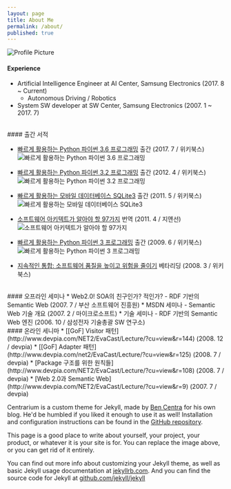 ```yaml
---
layout: page
title: About Me
permalink: /about/
published: true
---
```


<img src="{{ site.baseurl }}/assets/profile-placeholder.gif" title="Profile Picture" class="profile">

#### Experience
* Artificial Intelligence Engineer at AI Center, Samsung Electronics (2017. 8 ~ Current)
  * Autonomous Driving / Robotics
* System SW developer at SW Center, Samsung Electronics (2007. 1 ~ 2017. 7)


<br />
#### 출간 서적
<div class="clearfix">
<ul><li><a href="http://www.yes24.com/24/goods/43751272" target="_blank">빠르게 활용하는 Python 파이썬 3.6 프로그래밍</a> 출간 (2017. 7 / 위키북스)
<img class="book" src="{{ site.baseurl }}/assets/python3-6-book.jpg" title="빠르게 활용하는 Python 파이썬 3.6 프로그래밍">
</li></ul>
</div>
<div class="clearfix">
<ul><li><a href="http://www.yes24.com/24/goods/6687985" target="_blank">빠르게 활용하는 Python 파이썬 3.2 프로그래밍</a> 출간 (2012. 4 / 위키북스)
<img class="book" src="{{ site.baseurl }}/assets/python3-2-book.jpg" title="빠르게 활용하는 Python 파이썬 3.2 프로그래밍">
</li></ul>
</div>
<div class="clearfix">
<ul><li><a href="http://www.yes24.com/24/goods/5058647" target="_blank">빠르게 활용하는 모바일 데이터베이스 SQLite3</a> 출간 (2011. 5 / 위키북스)
<img class="book" src="{{ site.baseurl }}/assets/sqlite-book.jpg" title="빠르게 활용하는 모바일 데이터베이스 SQLite3">
</li></ul>
</div>
<div class="clearfix">
<ul><li><a href="http://www.yes24.com/24/Goods/4839616" target="_blank">소프트웨어 아키텍트가 알아야 할 97가지</a> 번역 (2011. 4 / 지앤선)
<img class="book" src="{{ site.baseurl }}/assets/architect-book.jpg" title="소프트웨어 아키텍트가 알아야 할 97가지">
</li></ul>
</div>
<div class="clearfix">
<ul><li><a href="http://www.yes24.com/24/goods/3432490" target="_blank">빠르게 활용하는 Python 파이썬 3 프로그래밍</a> 출간 (2009. 6 / 위키북스)
<img class="book" src="{{ site.baseurl }}/assets/python3-book.jpg" title="빠르게 활용하는 Python 파이썬 3 프로그래밍">
</li></ul>
</div>
<div class="clearfix">
<ul><li><a href="http://www.yes24.com/24/goods/2875222" target="_blank">지속적인 통합: 소프트웨어 품질을 높이고 위험을 줄이기</a> 베타리딩 (2008. 3 / 위키북스)
</li></ul>
</div>


<br />
#### 오프라인 세미나
* Web2.0! SOA의 친구인가? 적인가? - RDF 기반의 Semantic Web (2007. 7 / 부산 소프트웨어 진흥원)
* MSDN 세미나 - Semantic Web 기술 개요 (2007. 2 / 마이크로소프트)
* 기술 세미나 - RDF 기반의 Semantic Web 엔진 (2006. 10 / 삼성전자 기술총괄 SW 연구소)

<br />
#### 온라인 세니마
* [[GoF] Visitor 패턴](http://www.devpia.com/NET2/EvaCast/Lecture/?cu=view&r=144) (2008. 12 / devpia)
* [[GoF] Adapter 패턴](http://www.devpia.com/net2/EvaCast/Lecture/?cu=view&r=125) (2008. 7 / devpia)
* [Package 구조를 위한 원칙들](http://www.devpia.com/NET2/EvaCast/Lecture/?cu=view&r=108) (2008. 7 / devpia)
* [Web 2.0과 Semantic Web](http://www.devpia.com/NET2/EvaCast/Lecture/?cu=view&r=9) (2007. 7 / devpia)






Centrarium is a custom theme for Jekyll, made by [Ben Centra][bencentra] for his own blog. He'd be humbled if you liked it enough to use it as well! Installation and configuration instructions can be found in the [GitHub repository](https://github.com/bencentra/centrarium).

This page is a good place to write about yourself, your project, your product, or whatever it is your site is for. You can replace the image above, or you can get rid of it entirely. 

You can find out more info about customizing your Jekyll theme, as well as basic Jekyll usage documentation at [jekyllrb.com](http://jekyllrb.com/). And you can find the source code for Jekyll at [github.com/jekyll/jekyll](https://github.com/jekyll/jekyll)

[centrarium]: https://github.com/bencentra/centrarium
[bencentra]: http://bencentra.com
[jekyll]: https://github.com/jekyll/jekyll
